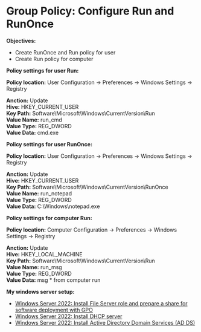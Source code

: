 # Group Policy: Configure Run and RunOnce

<b>Objectives:</b>

* Create RunOnce and Run policy for user
* Create Run policy for computer

<b>Policy settings for user Run:</b>

<b>Policy location:</b> User Configuration -> Preferences -> Windows Settings -> Registry

<b>Anction:</b> Update <br />
<b>Hive:</b> HKEY_CURRENT_USER <br />
<b>Key Path:</b> Software\Microsoft\Windows\CurrentVersion\Run <br />
<b>Value Name:</b> run_cmd <br />
<b>Value Type:</b> REG_DWORD <br />
<b>Value Data:</b> cmd.exe </br>

<b>Policy settings for user RunOnce:</b>

<b>Policy location:</b> User Configuration -> Preferences -> Windows Settings -> Registry

<b>Anction:</b> Update <br />
<b>Hive:</b> HKEY_CURRENT_USER <br />
<b>Key Path:</b> Software\Microsoft\Windows\CurrentVersion\RunOnce <br />
<b>Value Name:</b> run_notepad <br />
<b>Value Type:</b> REG_DWORD <br />
<b>Value Data:</b> C:\Windows\notepad.exe </br>

<b>Policy settings for computer Run:</b>

<b>Policy location:</b> Computer Configuration -> Preferences -> Windows Settings -> Registry

<b>Anction:</b> Update <br />
<b>Hive:</b> HKEY_LOCAL_MACHINE <br />
<b>Key Path:</b> Software\Microsoft\Windows\CurrentVersion\Run <br />
<b>Value Name:</b> run_msg <br />
<b>Value Type:</b> REG_DWORD <br />
<b>Value Data:</b> msg * from computer run </br>


<b>My windows server setup:</b> <br />

* [Windows Server 2022: Install File Server role and prepare a share for software deployment with GPO](https://youtu.be/jEWSdC2qwyA)
* [Windows Server 2022: Install DHCP server](https://youtu.be/8n0MD9stQis)
* [Windows Server 2022: Install Active Directory Domain Services (AD DS)](https://youtu.be/1cYewbW3Tl0)
